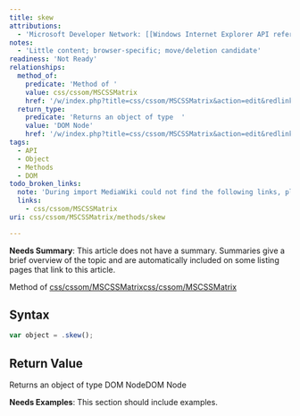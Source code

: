 ```yaml
---
title: skew
attributions:
  - 'Microsoft Developer Network: [[Windows Internet Explorer API reference](http://msdn.microsoft.com/en-us/library/ie/hh828809%28v=vs.85%29.aspx) Article]'
notes:
  - 'Little content; browser-specific; move/deletion candidate'
readiness: 'Not Ready'
relationships:
  method_of:
    predicate: 'Method of '
    value: css/cssom/MSCSSMatrix
    href: '/w/index.php?title=css/cssom/MSCSSMatrix&action=edit&redlink=1'
  return_type:
    predicate: 'Returns an object of type  '
    value: 'DOM Node'
    href: '/w/index.php?title=css/cssom/MSCSSMatrix&action=edit&redlink=1'
tags:
  - API
  - Object
  - Methods
  - DOM
todo_broken_links:
  note: 'During import MediaWiki could not find the following links, please fix and adjust this list.'
  links:
    - css/cssom/MSCSSMatrix
uri: css/cssom/MSCSSMatrix/methods/skew

---
```

**Needs Summary**: This article does not have a summary. Summaries give a brief overview of the topic and are automatically included on some listing pages that link to this article.

Method of [css/cssom/MSCSSMatrix](/w/index.php?title=css/cssom/MSCSSMatrix&action=edit&redlink=1)[css/cssom/MSCSSMatrix](/w/index.php?title=css/cssom/MSCSSMatrix&action=edit&redlink=1)

## <span>Syntax</span>

``` js
var object = .skew();
```

## <span>Return Value</span>

Returns an object of type DOM NodeDOM Node

**Needs Examples**: This section should include examples.

